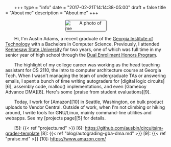 +++
type = "info"
date = "2017-02-21T14:14:38-05:00"
draft = false
title = "About me"
description = "About me"
+++

<style>
p {
  text-indent: 2em;
}
img {
  border: 1px solid #333;
  border-radius: 4px;
  max-width: 128px;
  display: block;
  margin: 0 auto;
}
</style>

![A photo of me][i1]

Hi, I'm Austin Adams, a recent graduate of the [Georgia Institute of
Technology][1] with a Bachelors in Computer Science. Previously, I
attended [Kennesaw State University][3] for two years, one of which was
full time in my senior year of high school through the [Dual Enrollment
Honors Program][4].

The highlight of my college career was working as the head teaching
assistant for CS 2110, the intro to computer architecture course at
Georgia Tech. When I wasn't managing the team of undergraduate TAs or
answering emails, I spent a bunch of time writing autograders for
[digital logic circuits][6], assembly code, malloc() implementations,
and even [Gameboy Advance DMA][8]. Here's some [praise from student
evaluations][9].

Today, I work for [Amazon][10] in Seattle, Washington, on bulk product
uploads to Vendor Central. Outside of work, when I'm not climbing or
hiking around, I write tools for GNU/Linux, mainly command-line
utilities and webapps. See my [projects page][5] for details.

[1]: http://gatech.edu/
[3]: http://kennesaw.edu/
[4]: http://honors.kennesaw.edu/dehp/
[5]: {{< ref "projects.md" >}}
[6]: https://github.com/ausbin/circuitsim-grader-template
[8]: {{< ref "blog/autograding-gba-dma.md" >}}
[9]: {{< ref "praise.md" >}}
[10]: https://www.amazon.com/

[i1]: /img/about/mugshot.jpg
